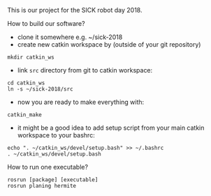 This is our project for the SICK robot day 2018.

How to build our software?

 - clone it somewhere e.g. ~/sick-2018
 - create new catkin workspace by (outside of your git repository)

```
mkdir catkin_ws
```

  - link `src` directory from git to catkin workspace:

```
cd catkin_ws
ln -s ~/sick-2018/src
```

 - now you are ready to make everything with:

```
catkin_make
```
 - it might be a good idea to add setup script from your main catkin workspace to your bashrc:
```
echo ". ~/catkin_ws/devel/setup.bash" >> ~/.bashrc
. ~/catkin_ws/devel/setup.bash
```


How to run one executable?
```
rosrun [package] [executable]
rosrun planing hermite
```
